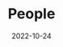 ---
title: People
date: 2022-10-24

type: landing

sections:
  - block: people
    content:
      title: <p>InCLow Group Members <br> <i> <font size="2"> Appreciation to <a href="https://www.linkedin.com/in/maria-pilar-uribe-silva"> Maria Pilar Uribe-Silva </a> for the perfect portraits! </font> </i></p>

      # Choose which groups/teams of users to display.
      #   Edit `user_groups` in each user's profile to add them to one or more of these groups.
      user_groups:
          # - Principal Investigators
          # - Researchers
          - Senior Members
          - PhDs
          - Visitors
          - Past members
          - Frequent Collaborators
      sort_by: Params.year
      sort_ascending: False
    design:
      show_interests: false
      show_role: true
      show_social: true
---
